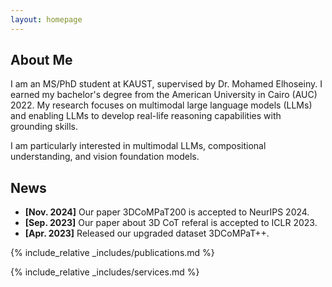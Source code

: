 ```yaml
---
layout: homepage
---
```


## About Me


I am an MS/PhD student at KAUST, supervised by Dr. Mohamed Elhoseiny. I earned my bachelor's degree from the American University in Cairo (AUC) 2022. My research focuses on multimodal large language models (LLMs) and enabling LLMs to develop real-life reasoning capabilities with grounding skills.

I am particularly interested in multimodal LLMs, compositional understanding, and vision foundation models.

## News

- **[Nov. 2024]** Our paper 3DCoMPaT200 is accepted to NeurIPS 2024.
- **[Sep. 2023]** Our paper about 3D CoT referal is accepted to ICLR 2023.
- **[Apr. 2023]** Released our upgraded dataset 3DCoMPaT++.

{% include_relative _includes/publications.md %}

{% include_relative _includes/services.md %}
